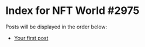 # Index for NFT World #2975
Posts will be displayed in the order below:

- [Your first post](./001-first.md)

